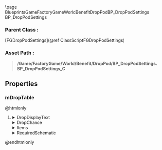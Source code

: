 \page BlueprintsGameFactoryGameWorldBenefitDropPodBP_DropPodSettings BP_DropPodSettings
### Parent Class :
[FGDropPodSettings](@ref ClassScriptFGDropPodSettings)
### Asset Path :
<b><blockquote>/Game/FactoryGame/World/Benefit/DropPod/BP_DropPodSettings.BP_DropPodSettings_C</blockquote></b>
## Properties

### mDropTable
@htmlonly
<ol>
<li>
<details>
 <summary>DropDisplayText</summary>
<blockquote></blockquote>
</details>
<details>
 <summary>DropChance</summary>
<blockquote>1</blockquote>
</details>
<details>
 <summary>Items</summary>
<ol>
<li>
<details>
 <summary>ItemClass</summary>
<b><a href="_blueprints_game_factory_game_resource_environment_crash_sites_desc__server_rack.html"><blockquote>Desc_ServerRack</blockquote></a></b>
</details>
<details>
 <summary>NumItems</summary>
<details>
 <summary>Min</summary>
<blockquote>1</blockquote>
</details>
<details>
 <summary>Max</summary>
<blockquote>1</blockquote>
</details>
</details>
</li>
<li>
<details>
 <summary>ItemClass</summary>
<b><a href="_blueprints_game_factory_game_resource_environment_crash_sites_desc__hard_drive.html"><blockquote>Desc_HardDrive</blockquote></a></b>
</details>
<details>
 <summary>NumItems</summary>
<details>
 <summary>Min</summary>
<blockquote>1</blockquote>
</details>
<details>
 <summary>Max</summary>
<blockquote>1</blockquote>
</details>
</details>
</li>
</ol>
</details>
<details>
 <summary>RequiredSchematic</summary>
<blockquote>None</blockquote>
</details>
</li>
</ol>
@endhtmlonly

